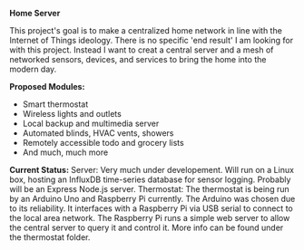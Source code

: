 **Home Server**

This project's goal is to make a centralized home network in line with the Internet of Things ideology. There is no specific 'end result' I am looking for with this project. Instead I want to creat a central server and a mesh of networked sensors, devices, and services to bring the home into the modern day. 

**Proposed Modules:**
* Smart thermostat
* Wireless lights and outlets
* Local backup and multimedia server
* Automated blinds, HVAC vents, showers
* Remotely accessible todo and grocery lists
* And much, much more

**Current Status:**
    Server:
        Very much under developement. Will run on a Linux box, hosting an InfluxDB time-series database for sensor logging.
        Probably will be an Express Node.js server.
    Thermostat:
        The thermostat is being run by an Arduino Uno and Raspberry Pi currently. The Arduino was chosen due to its reliability.
        It interfaces with a Raspberry Pi via USB serial to connect to the local area network.
        The Raspberry Pi runs a simple web server to allow the central server to query it and control it.
        More info can be found under the thermostat folder.
